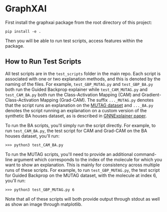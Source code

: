 # GraphXAI

First install the graphxai package from the root directory of this project:

  ```pip install -e .```
  
Then you will be able to run test scripts, access features within the package.

## How to Run Test Scripts
All test scripts are in the `test_scripts` folder in the main repo. Each script is associated with one or two explanation methods, and this is denoted by the naming of the files. For example, `test_GBP_MUTAG.py` and `test_GBP_BA.py` both run the Guided Backprop explainer while `test_CAM_MUTAG.py` and `test_CAM_BA.py` both run the Class-Activation Mapping (CAM) and Gradient-Class-Activation Mapping (Grad-CAM). The suffix `..._MUTAG.py` denotes that the script runs an explanation on the [MUTAG dataset](https://chrsmrrs.github.io/datasets/docs/datasets/) and `..._BA.py` denotes the script running an explanation on a custom version of the synthetic BA houses dataset, as is described in [GNNExplainer paper](https://arxiv.org/abs/1903.03894). 

To run the BA scripts, you'll simply run the script directly. For example, to run `test_CAM_BA.py`, the test script for CAM and Grad-CAM on the BA houses dataset, you'll run:

```>>> python3 test_CAM_BA.py```

To run the MUTAG scripts, you'll need to provide an additional command-line argument which corresponds to the index of the molecule for which you want to show an explanation. This is mainly for consistency across multiple runs of these scripts. For example, to run `test_GBP_MUTAG.py`, the test script for Guided Backprop on the MUTAG dataset, with the molecule at index 6, you'll run:

```>>> python3 test_GBP_MUTAG.py 6```

Note that all of these scripts will both provide output through stdout as well as show an image through matplotlib.
